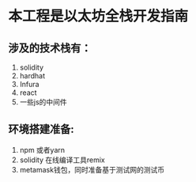 # 本工程是以太坊全栈开发指南

## 涉及的技术栈有：
1. solidity
2. hardhat
3. Infura 
3. react
4. 一些js的中间件

## 环境搭建准备:
1. npm 或者yarn
2. solidity 在线编译工具remix
3. metamask钱包，同时准备基于测试网的测试币


